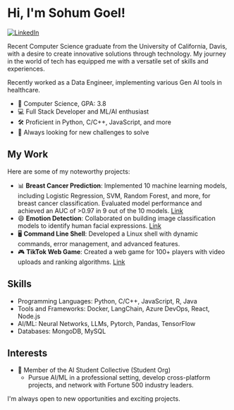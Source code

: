 <!-- Title -->
# Hi, I'm Sohum Goel!
[![LinkedIn](https://img.shields.io/badge/LinkedIn-Connect-blue)](https://linkedin.com/in/sohumgoel/)
<!-- [![Portfolio](https://img.shields.io/badge/Portfolio-Explore-brightgreen)](https://yourportfolio.com) -->

<!-- Introduction -->
Recent Computer Science graduate from the University of California, Davis, with a desire to create innovative solutions through technology. My journey in the world of tech has equipped me with a versatile set of skills and experiences. 

Recently worked as a Data Engineer, implementing various Gen AI tools in healthcare. 

<!-- About Me -->
- 🔬 Computer Science, GPA: 3.8
- 💻 Full Stack Developer and ML/AI enthusiast
- 🛠️ Proficient in Python, C/C++, JavaScript, and more
- 🚀 Always looking for new challenges to solve

<!-- My Work -->
## My Work
Here are some of my noteworthy projects:
- 📊 **Breast Cancer Prediction**: Implemented 10 machine learning models, including Logistic Regression, SVM, Random Forest, and more, for breast cancer classification. Evaluated model performance and achieved an AUC of >0.97 in 9 out of the 10 models. [Link](https://github.com/SohumGoel/Predicting-Breast-Cancer-10Models)
- 😄 **Emotion Detection**: Collaborated on building image classification models to identify human facial expressions. [Link](https://github.com/grishaab/EmotionDetectorCNN)
- 🖥 **Command Line Shell**: Developed a Linux shell with dynamic commands, error management, and advanced features.
- 🎮 **TikTok Web Game**: Created a web game for 100+ players with video uploads and ranking algorithms. [Link]()

<!-- Skills -->
## Skills
- Programming Languages: Python, C/C++, JavaScript, R, Java
- Tools and Frameworks: Docker, LangChain, Azure DevOps, React, Node.js
- AI/ML: Neural Networks, LLMs, Pytorch, Pandas, TensorFlow
- Databases: MongoDB, MySQL

<!-- Get in Touch 
## Get in Touch
Let's connect and collaborate:

- [LinkedIn](https://www.linkedin.com/in/yourlinkedin)
- [Email](mailto:sohgoel@ucdavis.edu)
<!-- - [Portfolio](https://yourportfolio.com) -->

<!-- Interests -->
## Interests
- 🧠 Member of the AI Student Collective (Student Org)
    - Pursue AI/ML in a professional setting, develop cross-platform projects, and network with Fortune 500 industry leaders.
<!-- 
In my free time, I enjoy:
- ⛳ Golf (hole in one in 2015. Handicap - 20)
- 🧗‍♂️ Rock climbing
- ✈️ Traveling
- 🏊 Swimming
-->

I'm always open to new opportunities and exciting projects.

